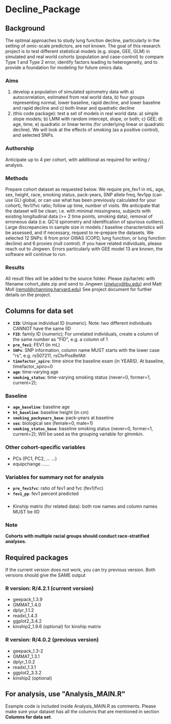 # Decline_Package

## Background
The optimal approaches to study lung function decline, particularly in the setting of omic-scale predictors, are not known. The goal of this research project is to test different statistical models (e.g. slope, GEE, GLM) in simulated and real world cohorts (population and case-control) to compare Type 1 and Type 2 error, identify factors leading to heterogeneity, and to provide a foundation for modeling for future omics data.

### Aims
1. develop a population of simulated spirometry data with a) autocorrelation, estimated from real world data, b) four groups representing normal, lower baseline, rapid decline, and lower baseline and rapid decline and c) both linear and quadratic decline
2. (this code package): test a set of models in real world data: a) simple slope models; b) LMM with random intercept, slope, or both; c) GEE; d) age, time; e) quadratic or linear terms (for underlying linear or quadratic decline). We will look at the effects of smoking (as a positive control), and selected SNPs.

### Authorship
Anticipate up to 4 per cohort, with additional as required for writing / analysis.

### Methods
Prepare cohort dataset as requested below. We require pre_fev1 in mL, age, sex, height, race, smoking status, pack-years,  SNP allele freq, fev1pp (can use GLI global, or can use what has been previously calculated for your cohort), fev1/fvc ratio;  follow up time, number of visits. We anticipate that the dataset will be clean; i.e. with minimal missingness, subjects with existing longitudinal data (>= 2 time points, smoking data), removal of erroneous data (i.e. QC’d spirometry and identification of spurious outliers). Large discrepancies in sample size in models / baseline characteristics will be assessed, and if necessary, request to re-prepare the datasets. We selected 12 SNPs: 6 from prior GWAS (COPD, lung function, or lung function decline) and 6 proxies (null control). 
If you have related individuals, please reach out to Jingwen.
Errors particularly with GEE model 13 are known, the software will continue to run. 

### Results
All result files will be added to the source folder.
Please zip/tar/etc with filename cohort_date.zip and send to Jingwen (zjwlucy@bu.edu) and Matt Moll (remol@channing.harvard.edu)
See project document for further details on the project.


## Columns for data set 
  * __`IID`__:                    Unique individual ID (numeric). Note: two different individuals CANNOT have the same IID
  * __`FID`__:                    family ID (numeric); For unrelated individuals, create a column of the same number as "FID", e.g. a column of 1
  * __`pre_fev1`__:               FEV1 (in mL)          
  * __`SNPs`__:                   SNP information, column name MUST starts with the lower case "rs", e.g. rs507211, rsChrPosRefAlt
  * __`timefactor_spiro`__:       time since the baseline exam (in YEARS). At baseline, timefactor_spiro=0
  * __`age`__:                    time-varying age
  * __`smoking_status`__:         time-varying smoking status (never=0, former=1, current=2); 

### Baseline 
  * __`age_baseline`__:           baseline age
  * __`ht_baseline`__:            baseline height (in cm)
  * __`smoking_packyears_base`__: pack-years at baseline
  * __`sex`__:                    biological sex (female=0, male=1)
  * __`smoking_status_base`__:    baseline smoking status (never=0, former=1, current=2); Will be used as the grouping variable for glmmkin.
     
### Other cohort-specific variables
  * PCs (PC1, PC2, ... ...) 
  * equipchange ......  

### Variables for summary not for analysis
  * __`pre_fev1fvc`__:   ratio of fev1 and fvc (fev1/fvc)
  * __`fev1_pp`__:       fev1 percent predicted


###  
  * Kinship matrix (for related data):   both row names and column names MUST be IID      
      
### Note
**Cohorts with multiple racial groups should conduct race-stratified analyses.**


## Required packages
If the current version does not work, you can try previous version.
Both versions should give the SAME output

### R version: R/4.2.1   (current version)
   * geepack_1.3.9
   * GMMAT_1.4.0 
   * dplyr_1.1.2  
   * readxl_1.4.3
   * ggplot2_3.4.2     
   * kinship2_1.9.6 (optional) for kinship matrix 

### R version: R/4.0.2  (previous version)
   * geepack_1.3-2
   * GMMAT_1.3.1
   * dplyr_1.0.2
   * readxl_1.3.1
   * ggplot2_3.3.2
   * kinship2 (optional) 

## For analysis, use "Analysis_MAIN.R"
Example code is included inside Analysis_MAIN.R as comments. Please make sure your dataset has all the columns that are mentioned in section **Columns for data set**.  
